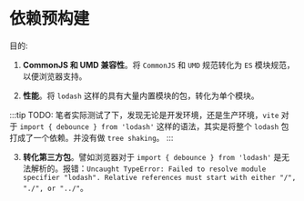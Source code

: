 # 依赖预构建

目的:

1. **CommonJS 和 UMD 兼容性**。将 `CommonJS` 和 `UMD` 规范转化为 `ES` 模块规范，以便浏览器支持。

2. **性能**。将 `lodash` 这样的具有大量内置模块的包，转化为单个模块。
  
:::tip
TODO: 笔者实际测试了下，发现无论是开发环境，还是生产环境，`vite` 对于 `import { debounce } from 'lodash'` 这样的语法，其实是将整个 `lodash` 包打成了一个依赖。并没有做 `tree shaking`。
:::

3. **转化第三方包**。譬如浏览器对于 `import { debounce } from 'lodash'` 是无法解析的。报错：`Uncaught TypeError: Failed to resolve module specifier "lodash". Relative references must start with either "/", "./", or "../"`。


